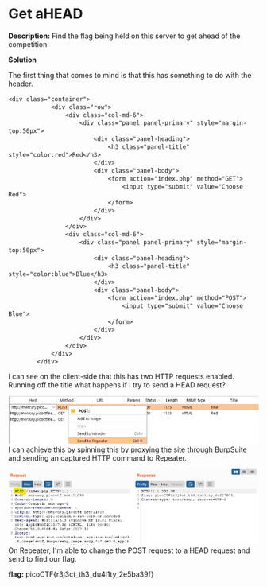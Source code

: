 # Get aHEAD

**Description:** Find the flag being held on this server to get ahead of the competition

**Solution**

The first thing that comes to mind is that this has something to do with the header.
```
<div class="container">
			<div class="row">
				<div class="col-md-6">
					<div class="panel panel-primary" style="margin-top:50px">
						<div class="panel-heading">
							<h3 class="panel-title" style="color:red">Red</h3>
						</div>
						<div class="panel-body">
							<form action="index.php" method="GET">
								<input type="submit" value="Choose Red">
							</form>
						</div>
					</div>
				</div>
				<div class="col-md-6">
					<div class="panel panel-primary" style="margin-top:50px">
						<div class="panel-heading">
							<h3 class="panel-title" style="color:blue">Blue</h3>
						</div>
						<div class="panel-body">
							<form action="index.php" method="POST">
								<input type="submit" value="Choose Blue">
							</form>
						</div>
					</div>
				</div>
			</div>
		</div>
```

I can see on the client-side that this has two HTTP requests enabled. Running off the title what happens if I try to send a HEAD request?

![Get Ahead](get-ahead1.jpg)
I can achieve this by spinning this by proxying the site through BurpSuite and sending an captured HTTP command to Repeater.

![Get Ahead2](get-ahead2.jpg)
On Repeater, I'm able to change the POST request to a HEAD request and send to find our flag.

**flag:**
picoCTF{r3j3ct_th3_du4l1ty_2e5ba39f}